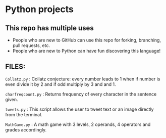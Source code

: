 # Python projects

## This repo has multiple uses 

* People who are new to GitHub can use this repo for forking, branching, pull requests, etc. </br>
* People who are new to Python can have fun discovering this language! </br>

## FILES:

``` Collatz.py ```
: Collatz conjecture: every number leads to 1 when if number is even divide it by 2 and if odd multiply by 3 and and 1.

``` charfreqcount.py ```
: Returns frequency of every character in the sentence given.

``` tweets.py ```
: This script allows the user to tweet text or an image directly from the terminal.

``` MathGame.py ```
: A math game with 3 levels, 2 operands, 4 operators and grades accordingly.
